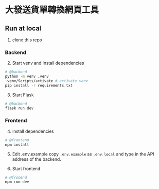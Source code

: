 # 大發送貨單轉換網頁工具

## Run at local
1. clone this repo

### Backend
2. Start venv and install dependencies
```bash
# @backend
python -m venv .venv
.venv/Scripts/activate # activate venv
pip install -r requirements.txt
```

3. Start Flask
```bash
# @backend
flask run dev
```

### Frontend

4. Install dependencies
```bash
# @frontend
npm install
```

5. Edit .env.example
copy `.env.example` as `.env.local` and type in the API address of the backend.


6. Start frontend
```bash
# @fronend
npm run dev
```